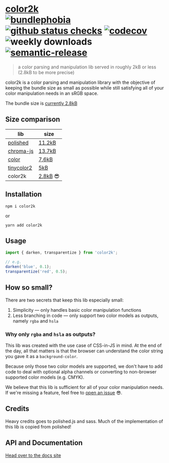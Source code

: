 # [color2k](https://color2k.com) <br /> [![bundlephobia](https://badgen.net/bundlephobia/minzip/color2k)](https://bundlephobia.com/result?p=color2k) [![github status checks](https://badgen.net/github/checks/ricokahler/color2k)](https://github.com/ricokahler/color2k/actions) [![codecov](https://codecov.io/gh/ricokahler/color2k/branch/master/graph/badge.svg)](https://codecov.io/gh/ricokahler/color2k) ![weekly downloads](https://badgen.net/npm/dw/color2k) [![semantic-release](https://img.shields.io/badge/%20%20%F0%9F%93%A6%F0%9F%9A%80-semantic--release-e10079.svg)](https://github.com/semantic-release/semantic-release)

> a color parsing and manipulation lib served in roughly 2kB or less (2.8kB to be more precise)

color2k is a color parsing and manipulation library with the objective of keeping the bundle size as small as possible while still satisfying all of your color manipulation needs in an sRGB space.

The bundle size is [currently 2.8kB](https://bundlephobia.com/result?p=color2k)

## Size comparison

| lib                                                       | size                                                  |
| --------------------------------------------------------- | ----------------------------------------------------- |
| [polished](https://github.com/styled-components/polished) | [11.2kB](https://bundlephobia.com/result?p=polished)  |
| [chroma-js](https://github.com/gka/chroma.js)             | [13.7kB](https://bundlephobia.com/result?p=chroma-js) |
| [color](https://github.com/Qix-/color)                    | [7.6kB](https://bundlephobia.com/result?p=color)      |
| [tinycolor2](https://github.com/bgrins/TinyColor)         | [5kB](https://bundlephobia.com/result?p=tinycolor2)   |
| color2k                                                   | [2.8kB](https://bundlephobia.com/result?p=color2k) 😎 |

## Installation

```
npm i color2k
```

or

```
yarn add color2k
```

## Usage

```js
import { darken, transparentize } from 'color2k';

// e.g.
darken('blue', 0.1);
transparentize('red', 0.5);
```

## How so small?

There are two secrets that keep this lib especially small:

1. Simplicity — only handles basic color manipulation functions
2. Less branching in code — only support two color models as outputs, namely `rgba` and `hsla`

### Why only `rgba` and `hsla` as outputs?

This lib was created with the use case of CSS-in-JS in mind. At the end of the day, all that matters is that the browser can understand the color string you gave it as a `background-color`.

Because only those two color models are supported, we don't have to add code to deal with optional alpha channels or converting to non-browser supported color models (e.g. CMYK).

We believe that this lib is sufficient for all of your color manipulation needs. If we're missing a feature, feel free to [open an issue](https://github.com/ricokahler/color2k/issues/new) 😎.

## Credits

Heavy credits goes to polished.js and sass. Much of the implementation of this lib is copied from polished!

<!-- DOCS-END -->

## API and Documentation

[Head over to the docs site](https://color2k.com)

